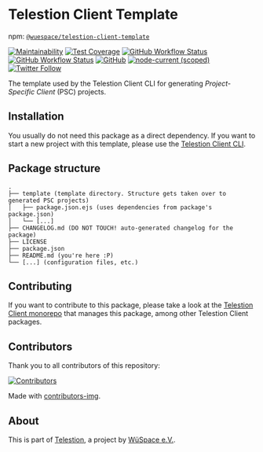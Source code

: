 # Telestion Client Template

npm: [`@wuespace/telestion-client-template`](https://www.npmjs.com/package/@wuespace/telestion-client-template)

[![Maintainability](https://api.codeclimate.com/v1/badges/97fadf70f54a759cfaa4/maintainability)](https://codeclimate.com/github/TelestionTeam/telestion-client/maintainability)
[![Test Coverage](https://api.codeclimate.com/v1/badges/97fadf70f54a759cfaa4/test_coverage)](https://codeclimate.com/github/TelestionTeam/telestion-client/test_coverage)
[![GitHub Workflow Status](https://img.shields.io/github/workflow/status/TelestionTeam/telestion-client/Test%20and%20Coverage?label=tests)](https://github.com/TelestionTeam/telestion-client/actions?query=workflow%3A%22Test+and+Coverage%22)
[![GitHub Workflow Status](https://img.shields.io/github/workflow/status/TelestionTeam/telestion-client/CI)](https://github.com/TelestionTeam/telestion-client/actions?query=workflow%3ACI)
[![GitHub](https://img.shields.io/github/license/TelestionTeam/telestion-client)](LICENSE)
[![node-current (scoped)](https://img.shields.io/node/v/@wuespace/telestion-client-template)](package.json)
[![Twitter Follow](https://img.shields.io/twitter/follow/wuespace?style=social)](https://twitter.com/wuespace)

The template used by the Telestion Client CLI for generating _Project-Specific Client_ (PSC) projects.

## Installation

You usually do not need this package as a direct dependency.
If you want to start a new project with this template,
please use the [Telestion Client CLI](https://github.com/TelestionTeam/telestion-client/tree/main/packages/telestion-client-cli).

## Package structure

```
.
├── template (template directory. Structure gets taken over to generated PSC projects)
│   ├── package.json.ejs (uses dependencies from package's package.json)
│   └── [...]
├── CHANGELOG.md (DO NOT TOUCH! auto-generated changelog for the package)
├── LICENSE
├── package.json
├── README.md (you're here :P)
└── [...] (configuration files, etc.)
```

## Contributing

If you want to contribute to this package, please take a look at the [Telestion Client monorepo](https://github.com/TelestionTeam/telestion-client/) that manages this package, among other Telestion Client packages.

## Contributors

Thank you to all contributors of this repository:

[![Contributors](https://contrib.rocks/image?repo=TelestionTeam/telestion-client)](https://github.com/TelestionTeam/telestion-client/graphs/contributors)

Made with [contributors-img](https://contrib.rocks).

## About

This is part of [Telestion](https://telestion.wuespace.de/), a project by [WüSpace e.V.](https://www.wuespace.de/).
